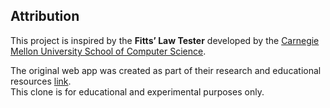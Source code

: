 ## Attribution

This project is inspired by the **Fitts’ Law Tester** developed by the 
[Carnegie Mellon University School of Computer Science](https://www.cs.cmu.edu/).  

The original web app was created as part of their research and educational resources [link](https://www.cs.cmu.edu/~bam/uicourse/2014inter/fittslaw/).  
This clone is for educational and experimental purposes only.
